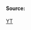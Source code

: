 #### Source:
[YT](https://www.youtube.com/watch?v=XV_U8feLJqQ&list=PLXj4XH7LcRfDrdQuJTHIPmKMpa7eYVaPm&index=42)



